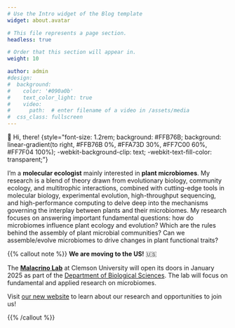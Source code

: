 ```yaml
---
# Use the Intro widget of the Blog template
widget: about.avatar

# This file represents a page section.
headless: true

# Order that this section will appear in.
weight: 10

author: admin
#design:
#  background:
#    color: '#090a0b'
#    text_color_light: true
#    video:
#      path:  # enter filename of a video in /assets/media
#  css_class: fullscreen
---
```


👋 Hi, there! 
{style="font-size: 1.2rem; background: #FFB76B; background: linear-gradient(to right, #FFB76B 0%, #FFA73D 30%, #FF7C00 60%, #FF7F04 100%); -webkit-background-clip: text; -webkit-text-fill-color: transparent;"}

I’m a **molecular ecologist** mainly interested in **plant microbiomes**. My research is a blend of theory drawn from evolutionary biology, community ecology, and multitrophic interactions, combined with cutting-edge tools in molecular biology, experimental evolution, high-throughput sequencing, and high-performance computing to delve deep into the mechanisms governing the interplay between plants and their microbiomes. My research focuses on answering important fundamental questions: how do microbiomes influence plant ecology and evolution? Which are the rules behind the assembly of plant microbial communities? Can we assemble/evolve microbiomes to drive changes in plant functional traits?

{{% callout note %}} **We are moving to the US!** 🇺🇸

The [**Malacrino Lab**](https://malacrinolab.netlify.app/) at Clemson University will open its doors in January 2025 as part of the [Department of Biological Sciences](https://www.clemson.edu/science/academics/departments/biosci/index.html). The lab will focus on fundamental and applied research on microbiomes.

Visit [our new website](https://malacrinolab.netlify.app/) to learn about our research and opportunities to join us!

{{% /callout %}}


